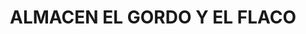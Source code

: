 ---
title: "ALMACEN EL GORDO Y EL FLACO"
url: /socorro/almacen-el-gordo-y-el-flaco/
shop: Warenhaus
---